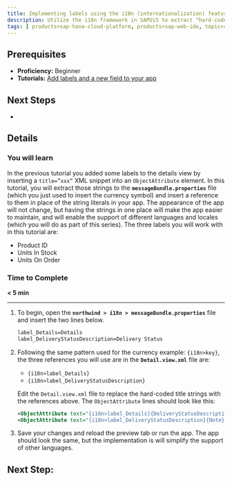 ```yaml
---
title: Implementing labels using the i18n (internationalization) features of SAPUI5
description: Utilize the i18n framework in SAPUi5 to extract "hard-coded" strings in your app and maintain them in a single file.
tags: [ products>sap-hana-cloud-platform, products>sap-web-ide, topic>cloud, topic>html5, topic>mobile, topic>odata, topic>sapui5, tutorial>beginner ]
---
```


## Prerequisites
 - **Proficiency:** Beginner
 - **Tutorials:** [Add labels and a new field to your app](http://go.sap.com/developer/tutorials/hcp-gw3.html)

## Next Steps
 - 

## Details

### You will learn
In the previous tutorial you added some labels to the details view by inserting a `title=”xxx”` XML snippet into an `ObjectAttribute` element. In this tutorial, you will extract those strings to the **`messageBundle.properties`** file (which you just used to insert the currency symbol) and insert a reference to them in place of the string literals in your app. The appearance of the app will not change, but having the strings in one place will make the app easier to maintain, and will enable the support of different languages and locales (which you will do as part of this series). The three labels you will work with in this tutorial are:

 * Product ID
 * Units In Stock
 * Units On Order

### Time to Complete
**< 5 min**

---

1. To begin, open the **`northwind > i18n > messageBundle.properties`** file and insert the two lines below.

    ```xml
    label_Details=Details
    label_DeliveryStatusDescription=Delivery Status
    ```

2. Following the same pattern used for the currency example: `{i18n>key}`, the three references you will use are in the **`Detail.view.xml`** file are:

    * `{i18n>label_Details}`
    * `{i18n>label_DeliveryStatusDescription}`

    Edit the `Detail.view.xml` file to replace the hard-coded title strings with the references above. The `ObjectAttribute` lines should look like this:

    ```xml
    <ObjectAttribute text="{i18n>label_Details}{DeliveryStatusDescription}"/>
    <ObjectAttribute text="{i18n>label_DeliveryStatusDescription}{Note}"/>
    ```


3. Save your changes and reload the preview tab or run the app. The app should look the same, but the implementation is will simplify the support of other languages.



## Next Step:


